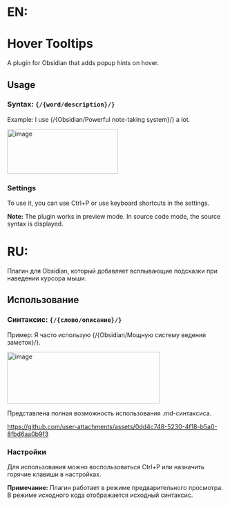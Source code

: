 # EN:
# Hover Tooltips
A plugin for Obsidian that adds popup hints on hover.

## Usage
### Syntax: `{/{word/description}/}`
Example:
I use {/{Obsidian/Powerful note-taking system}/} a lot.

<img width="256" height="103" alt="image" src="https://github.com/user-attachments/assets/0f908162-7c7b-4d4d-bf0d-71e44d8d2b56" />

### Settings
To use it, you can use Ctrl+P or use keyboard shortcuts in the settings.

**Note:** The plugin works in preview mode. In source code mode, the source syntax is displayed.

# RU:

Плагин для Obsidian, который добавляет всплывающие подсказки при наведении курсора мыши.

## Использование
### Синтаксис: `{/{слово/описание}/}`
Пример:
Я часто использую {/{Obsidian/Мощную систему ведения заметок}/}.

<img width="353" height="119" alt="image" src="https://github.com/user-attachments/assets/1934446d-8392-4175-a2b4-76ddaeb70227" />

Представлена полная возможность использования .md-синтаксиса.

https://github.com/user-attachments/assets/0dd4c748-5230-4f18-b5a0-8fbd6aa0b9f3

### Настройки
Для использования можно воспользоваться Ctrl+P или назначить горячие клавиши в настройках.

**Примечание:** Плагин работает в режиме предварительного просмотра. В режиме исходного кода отображается исходный синтаксис.

